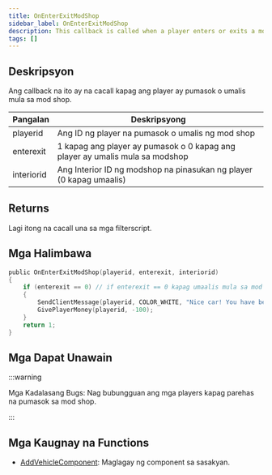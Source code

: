 ```yaml
---
title: OnEnterExitModShop
sidebar_label: OnEnterExitModShop
description: This callback is called when a player enters or exits a mod shop.
tags: []
---
```


## Deskripsyon

Ang callback na ito ay na cacall kapag ang player ay pumasok o umalis mula sa mod shop.

| Pangalan   | Deskripsyong                                                                 |
| ---------- | ---------------------------------------------------------------------------- |
| playerid   | Ang ID ng player na pumasok o umalis ng mod shop                             |
| enterexit  | 1 kapag ang player ay pumasok o 0 kapag ang player ay umalis mula sa modshop |
| interiorid | Ang Interior ID ng modshop na pinasukan ng player (0 kapag umaalis)          |

## Returns

Lagi itong na cacall una sa mga filterscript.

## Mga Halimbawa

```c
public OnEnterExitModShop(playerid, enterexit, interiorid)
{
    if (enterexit == 0) // if enterexit == 0 kapag umaalis mula sa mod shop.
    {
        SendClientMessage(playerid, COLOR_WHITE, "Nice car! You have been taxed $100.");
        GivePlayerMoney(playerid, -100);
    }
    return 1;
}
```

## Mga Dapat Unawain

:::warning

Mga Kadalasang Bugs: Nag bubungguan ang mga players kapag parehas na pumasok sa mod shop.

:::

## Mga Kaugnay na Functions

- [AddVehicleComponent](../functions/AddVehicleComponent): Maglagay ng component sa sasakyan.
